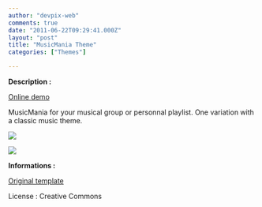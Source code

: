 ```yaml
---
author: "devpix-web"
comments: true
date: "2011-06-22T09:29:41.000Z"
layout: "post"
title: "MusicMania Theme"
categories: ["Themes"]

---
```

**Description :**

[Online demo](http://silexprod.com/silex_cifacom20102011/?/musicmania)

[ ](http://preprod.webschoolfactory.com/labo/2010-2011/silex/silex_server/?/musicmania)

MusicMania for your musical group or personnal playlist. One variation with a classic music theme.

[![](https://www.silexlabs.org/wp-content/uploads/2011/06/musicmania_theme.png)](http://silexprod.com/silex_cifacom20102011/?/musicmania)

[![](https://www.silexlabs.org/wp-content/uploads/2011/06/musicmania_theme_2.png)](http://silexprod.com/silex_cifacom20102011/?/musicmania_2#/start/home)

**Informations :**

[](http://preprod.webschoolfactory.com/labo/2010-2011/silex/silex_server/?/musicmania)

[Original template](http://www.free-css.com/free-css-templates/page6/musicmania.php#bookmarks)

License : Creative Commons


